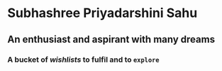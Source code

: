 # Subhashree Priyadarshini Sahu
## An enthusiast and aspirant with many dreams
### A bucket of *wishlists* to fulfil and to `explore`
